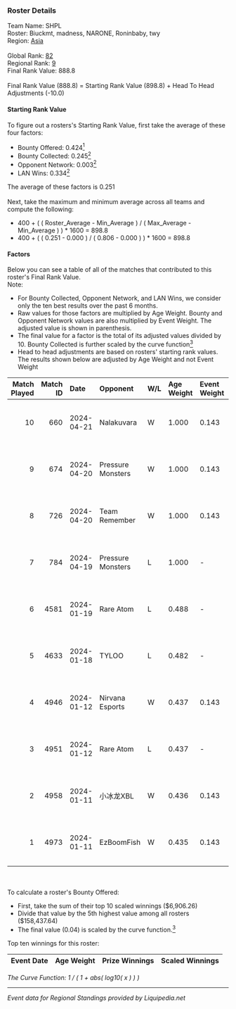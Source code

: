 ### Roster Details<br />
Team Name: SHPL<br />
Roster: Biuckmt, madness, NARONE, Roninbaby, twy<br />
Region: [Asia]( ../standings_asia.md)<br />
<br />
Global Rank: [82](../standings_global.md)<br />
Regional Rank: [9]( ../standings_asia.md)<br />
Final Rank Value:  888.8<br />
<br />
Final Rank Value (888.8) = Starting Rank Value (898.8) + Head To Head Adjustments (-10.0)<br />

#### Starting Rank Value<br />
To figure out a rosters's Starting Rank Value, first take the average of these four factors:<br />
- Bounty Offered: 0.424[<sup>1</sup>](#table2)
- Bounty Collected: 0.245[<sup>2</sup>](#table1)
- Opponent Network: 0.003[<sup>2</sup>](#table1)
- LAN Wins: 0.334[<sup>2</sup>](#table1)

The average of these factors is 0.251<br />
<br />
Next, take the maximum and minimum average across all teams and compute the following:<br />
- 400 + ( ( Roster_Average - Min_Average ) / ( Max_Average - Min_Average ) ) * 1600 = 898.8
- 400 + ( ( 0.251 - 0.000 ) / ( 0.806 - 0.000 ) ) * 1600 = 898.8


#### Factors<br />
Below you can see a table of all of the matches that contributed to this roster's Final Rank Value.<br />
Note:<br />

- For Bounty Collected, Opponent Network, and LAN Wins, we consider only the ten best results over the past 6 months.
- Raw values for those factors are multiplied by Age Weight. Bounty and Opponent Network values are also multiplied by Event Weight. The adjusted value is shown in parenthesis.
- The final value for a factor is the total of its adjusted values divided by 10. Bounty Collected is further scaled by the curve function[<sup>3</sup>](#curveFunction)
- Head to head adjustments are based on rosters' starting rank values. The results shown below are adjusted by Age Weight and not Event Weight
<span id="table1"></span><br />


| Match Played | Match ID | Date       | Opponent          | W/L | Age Weight | Event Weight | Bounty Collected | Opponent Network | LAN Wins      | H2H Adj. | Roster                                   |
| -: | -: | :- | :- | :- | :- | :- | :- | :- | :- | -: | :- |
|           10 |      660 | 2024-04-21 | Nalakuvara        | W   | 1.000      | 0.143        | 0.027 (0.004)    | 0.070 (0.010)    | true (1.000)  |    13.44 | Biuckmt, madness, NARONE, Roninbaby, twy |
|            9 |      674 | 2024-04-20 | Pressure Monsters | W   | 1.000      | 0.143        | 0.009 (0.001)    | 0.035 (0.005)    | true (1.000)  |    10.24 | Biuckmt, madness, NARONE, Roninbaby, twy |
|            8 |      726 | 2024-04-20 | Team Remember     | W   | 1.000      | 0.143        | 0.022 (0.003)    | 0.067 (0.010)    | true (1.000)  |     8.59 | Biuckmt, madness, NARONE, Roninbaby, twy |
|            7 |      784 | 2024-04-19 | Pressure Monsters | L   | 1.000      | -            | -                | -                | -             |   -20.88 | Biuckmt, madness, NARONE, Roninbaby, twy |
|            6 |     4581 | 2024-01-19 | Rare Atom         | L   | 0.488      | -            | -                | -                | -             |   -10.47 | Biuckmt, madness, NARONE, S1kura, Xan    |
|            5 |     4633 | 2024-01-18 | TYLOO             | L   | 0.482      | -            | -                | -                | -             |    -4.34 | Biuckmt, madness, NARONE, S1kura, Xan    |
|            4 |     4946 | 2024-01-12 | Nirvana Esports   | W   | 0.437      | 0.143        | 0.000 (0.000)    | 0.031 (0.002)    | false (0.000) |     0.88 | Biuckmt, madness, NARONE, S1kura, Xan    |
|            3 |     4951 | 2024-01-12 | Rare Atom         | L   | 0.437      | -            | -                | -                | -             |    -9.51 | Biuckmt, madness, NARONE, S1kura, Xan    |
|            2 |     4958 | 2024-01-11 | 小冰龙XBL            | W   | 0.436      | 0.143        | 0.000 (0.000)    | 0.015 (0.001)    | false (0.000) |     1.30 | Biuckmt, madness, NARONE, S1kura, Xan    |
|            1 |     4973 | 2024-01-11 | EzBoomFish        | W   | 0.435      | 0.143        | 0.000 (0.000)    | 0.000 (0.000)    | false (0.000) |     0.79 | Biuckmt, madness, NARONE, S1kura, Xan    |

<br />
<span id="table2"></span><br />
To calculate a roster's Bounty Offered:<br />

- First, take the sum of their top 10 scaled winnings ($6,906.26)
- Divide that value by the 5th highest value among all rosters ($158,437.64)
- The final value (0.04) is scaled by the curve function.[<sup>3</sup>](#curveFunction)

Top ten winnings for this roster:<br />

| Event Date | Age Weight | Prize Winnings | Scaled Winnings |
| :- | -: | :- | :- |


<span id="curveFunction"></span>_The Curve Function: 1 / ( 1 + abs( log10( x ) ) )_<br />

---
_Event data for Regional Standings provided by Liquipedia.net_<br />
